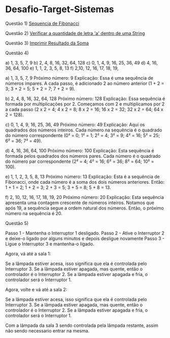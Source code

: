 # Desafio-Target-Sistemas

Questão 1) [Sequencia de Fibonacci]((https://github.com/Jeff2111/Teste-TargetSistemas/blob/main/Questao_1_Fibonacci.java)) 

Questão 2) [Verificar a quantidade de letra 'a' dentro de uma String]((https://github.com/Jeff2111/Teste-TargetSistemas/blob/main/Questao_2_EncontrarLetraA.java))

Questão 3) [Imprimir Resultado da Soma]((https://github.com/Jeff2111/Teste-TargetSistemas/blob/main/Questao_3_Soma.py))

Questão 4)

a) 1, 3, 5, 7, 9
b) 2, 4, 8, 16, 32, 64, 128
c) 0, 1, 4, 9, 16, 25, 36, 49
d) 4, 16, 36, 64, 100
e) 1, 1, 2, 3, 5, 8, 13
f) 2,10, 12, 16, 17, 18, 19, 

a) 1, 3, 5, 7, 9
Próximo número: 9
Explicação: Essa é uma sequência de números ímpares. A cada passo, é adicionado 2 ao número anterior (1 + 2 = 3; 3 + 2 = 5; 5 + 2 = 7; 7 + 2 = 9).

b) 2, 4, 8, 16, 32, 64, 128
Próximo número: 128
Explicação: Essa sequência é formada por multiplicações por 2. Começamos com 2 e multiplicamos por 2 a cada passo (2 x 2 = 4; 4 x 2 = 8; 8 x 2 = 16; 16 x 2 = 32; 32 x 2 = 64; 64 x 2 = 128).

c) 0, 1, 4, 9, 16, 25, 36, 49
Próximo número: 49
Explicação: Aqui os quadrados dos números inteiros. Cada número na sequência é o quadrado do número correspondente (0² = 0; 1² = 1; 2² = 4; 3² = 9; 4² = 16; 5² = 25; 6² = 36; 7² = 49).

d) 4, 16, 36, 64, 100
Próximo número: 100
Explicação: Esta sequência é formada pelos quadrados dos números pares. Cada número é o quadrado do número par correspondente (2² = 4; 4² = 16; 6² = 36; 8² = 64; 10² = 100).

e) 1, 1, 2, 3, 5, 8, 13
Próximo número: 13
Explicação: Esta é a sequência de Fibonacci, onde cada número é a soma dos dois números anteriores. Então: 1 + 1 = 2; 1 + 2 = 3; 2 + 3 = 5; 3 + 5 = 8; 5 + 8 = 13.

f) 2, 10, 12, 16, 17, 18, 19, 20
Próximo número: 20
Explicação: Esta sequência apresenta uma contagem crescente de números inteiros. Notamos que após 19, a sequência segue a ordem natural dos números. Então, o próximo número na sequência é 20.

Questão 5) 

Passo 1 - Mantenha o Interruptor 1 desligado.
Passo 2 - Ative o Interruptor 2 e deixe-o ligado por alguns minutos e depois desligue novamente
Passo 3 - Ligue o Interruptor 3 e mantenha-o ligado.

Agora, vá até a sala 1:

Se a lâmpada estiver acesa, isso significa que ela é controlada pelo Interruptor 3.
Se a lâmpada estiver apagada, mas quente, então o controlador é o Interruptor 2.
Se a lâmpada estiver apagada e fria, o controlador será o Interruptor 1.

Agora, volte e vá até a sala 2:

Se a lâmpada estiver acesa, isso significa que ela é controlada pelo Interruptor 3.
Se a lâmpada estiver apagada, mas quente, então o controlador é o Interruptor 2.
Se a lâmpada estiver apagada e fria, o controlador será o Interruptor 1.

Com a lâmpada da sala 3 sendo controlada pela lâmpada restante, assim não sendo necessario entrar na mesma.
